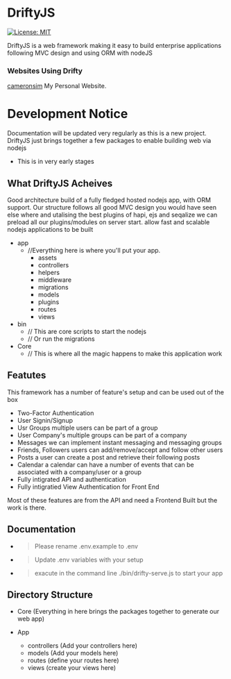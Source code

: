 # DriftyJS
[![License: MIT](https://img.shields.io/badge/License-MIT-yellow.svg)](https://opensource.org/licenses/MIT)

DriftyJS is a web framework making it easy to build enterprise applications following MVC design and using ORM with nodeJS

### Websites Using Drifty
[cameronsim](https://cameronsim.uk) My Personal Website.

# Development Notice
Documentation will be updated very regularly as this is a new project.
DriftyJS just brings together a few packages to enable building web via nodejs
- This is in very early stages

## What DriftyJS Acheives
Good architecture build of a fully fledged hosted nodejs app, with ORM support.
Our structure follows all good MVC design you would have seen else where and utalising the best plugins of hapi, ejs and seqalize
we can preload all our plugins/modules on server start.  allow fast and scalable nodejs applications
to be built

- app
  - //Everything here is where you'll put your app.
    - assets
    - controllers
    - helpers
    - middleware
    - migrations
    - models
    - plugins
    - routes
    - views
- bin
  - // This are core scripts to start the nodejs
  - // Or run the migrations
- Core
  - // This is where all the magic happens to make this application work

## Featutes
This framework has a number of feature's  setup and can be used out of the box
- Two-Factor Authentication
- User Signin/Signup
- Usr Groups multiple users can be part of a group
- User Company's multiple groups can be part of a company
- Messages we can implement instant messaging and messaging groups
- Friends, Followers users can add/remove/accept and follow other users
- Posts a user can create a post and retrieve their following posts
- Calendar a calendar can have a number of events that can be associated with a company/user or a group
- Fully intigrated API and authentication
- Fully intigratied View Authentication for Front End

Most of these features are from the API and need a Frontend Built but the work is there.

## Documentation
* > Please rename .env.example to .env
* > Update .env variables with your setup
* > exacute in the command line ./bin/drifty-serve.js to start your app

## Directory Structure

- Core (Everything in here brings the packages together to generate our web app)


- App
  - controllers (Add your controllers here)
  - models (Add your models here)
  - routes (define your routes here)
  - views (create your views here)